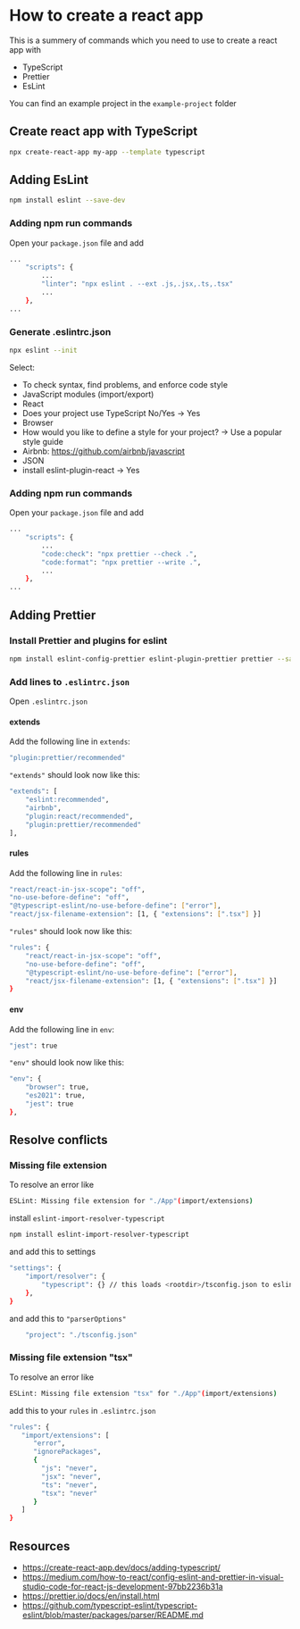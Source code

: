 # How to create a react app
This is a summery of commands which you need to use to create a react app with
* TypeScript
* Prettier
* EsLint

You can find an example project in the `example-project` folder

## Create react app with TypeScript

```bash
npx create-react-app my-app --template typescript
```

## Adding EsLint
```bash
npm install eslint --save-dev
```

### Adding npm run commands
Open your `package.json` file and add
```bash
...
    "scripts": {
        ...
        "linter": "npx eslint . --ext .js,.jsx,.ts,.tsx"
        ...
    },
...
```

### Generate .eslintrc.json
```bash
npx eslint --init
```

Select:
* To check syntax, find problems, and enforce code style
* JavaScript modules (import/export)
* React 
* Does your project use TypeScript No/Yes -> Yes
* Browser
* How would you like to define a style for your project? -> Use a popular style guide
* Airbnb: https://github.com/airbnb/javascript
* JSON 
* install eslint-plugin-react -> Yes

### Adding npm run commands
Open your `package.json` file and add
```bash
...
    "scripts": {
        ...
        "code:check": "npx prettier --check .",
        "code:format": "npx prettier --write .",
        ...
    },
...
```

## Adding Prettier

### Install Prettier and plugins for eslint
```bash
npm install eslint-config-prettier eslint-plugin-prettier prettier --save-dev
```

### Add lines to `.eslintrc.json`
Open `.eslintrc.json` 

#### extends
Add the following line in `extends`:
```bash
"plugin:prettier/recommended"
```
`"extends"` should look now like this:
```bash
"extends": [
    "eslint:recommended",
    "airbnb",
    "plugin:react/recommended",
    "plugin:prettier/recommended"
],
```
#### rules
Add the following line in `rules`:
```bash
"react/react-in-jsx-scope": "off",
"no-use-before-define": "off",
"@typescript-eslint/no-use-before-define": ["error"],
"react/jsx-filename-extension": [1, { "extensions": [".tsx"] }]
```
`"rules"` should look now like this:
```bash
"rules": {
    "react/react-in-jsx-scope": "off",
    "no-use-before-define": "off",
    "@typescript-eslint/no-use-before-define": ["error"],
    "react/jsx-filename-extension": [1, { "extensions": [".tsx"] }]
}
```

#### env
Add the following line in `env`:
```bash
"jest": true
```
`"env"` should look now like this:
```bash
"env": {
    "browser": true,
    "es2021": true,
    "jest": true
},
```

## Resolve conflicts

### Missing file extension
To resolve an error like

```bash
ESLint: Missing file extension for "./App"(import/extensions)
```

install `eslint-import-resolver-typescript`

```bash
npm install eslint-import-resolver-typescript
```

and add this to settings 

```bash
"settings": {
    "import/resolver": {
        "typescript": {} // this loads <rootdir>/tsconfig.json to eslint
    },
}
```

and add this to `"parserOptions"`

```bash
    "project": "./tsconfig.json"
```

### Missing file extension "tsx"

To resolve an error like

```bash
ESLint: Missing file extension "tsx" for "./App"(import/extensions)
```

add this to your `rules` in `.eslintrc.json`

```bash 
"rules": {
   "import/extensions": [
      "error",
      "ignorePackages",
      {
        "js": "never",
        "jsx": "never",
        "ts": "never",
        "tsx": "never"
      }
   ]
}
```

## Resources
* https://create-react-app.dev/docs/adding-typescript/
* https://medium.com/how-to-react/config-eslint-and-prettier-in-visual-studio-code-for-react-js-development-97bb2236b31a
* https://prettier.io/docs/en/install.html
* https://github.com/typescript-eslint/typescript-eslint/blob/master/packages/parser/README.md

